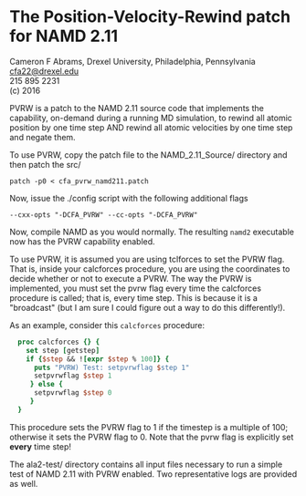 # The Position-Velocity-Rewind patch for NAMD 2.11

Cameron F Abrams, Drexel University, Philadelphia, Pennsylvania  
cfa22@drexel.edu  
215 895 2231  
(c) 2016   


PVRW is a patch to the NAMD 2.11 source code that implements
the capability, on-demand during a running MD simulation,
to rewind all atomic position by one time step AND rewind
all atomic velocities by one time step and negate them.


To use PVRW, copy the patch file to the NAMD_2.11_Source/ directory
and then patch the src/

```
patch -p0 < cfa_pvrw_namd211.patch
```

Now, issue the ./config script with the following additional flags

```
--cxx-opts "-DCFA_PVRW" --cc-opts "-DCFA_PVRW"
```

Now, compile NAMD as you would normally.  The resulting
`namd2` executable now has the PVRW capability enabled.

To use PVRW, it is assumed you are using tclforces to
set the PVRW flag.  That is, inside your calcforces
procedure, you are using the coordinates to
decide whether or not to execute a PVRW.  The way
the PVRW is implemented, you must set the pvrw
flag every time the calcforces procedure is called; that is, every time step.  This is because it is a "broadcast" (but I am sure I could figure out a way to do this
differently!).

As an example, consider this `calcforces` procedure:

```tcl
  proc calcforces {} {
    set step [getstep]
    if {$step && ![expr $step % 100]} {
      puts "PVRW) Test: setpvrwflag $step 1"
      setpvrwflag $step 1
     } else {
      setpvrwflag $step 0
     }
  }
```

This procedure sets the PVRW flag to 1
if the timestep is a multiple of 100;
otherwise it sets the PVRW flag to 0.  Note that
the pvrw flag is explicitly set **every** time step!

The ala2-test/ directory contains all input files necessary
to run a simple test of NAMD 2.11 with PVRW enabled.  Two
representative logs are provided as well.

